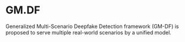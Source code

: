 # GM.DF
Generalized Multi-Scenario Deepfake Detection framework (GM-DF) is proposed to serve multiple real-world scenarios by a unified model.
